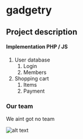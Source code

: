 # gadgetry

## Project description
  
  #### Implementation PHP / JS
  1. User database
      1. Login
      1. Members
  1. Shopping cart
      1. Items
      1. Payment
      
  ### Our team
  We aint got no team 
  
  ![alt text](  https://scontent-arn2-1.xx.fbcdn.net/v/t35.0-12/s2048x2048/18817799_10203040255282694_1137399521_o.png?oh=f9de90b01ced959469d347405d8bfa43&oe=5934984D )
  
  
  
  

